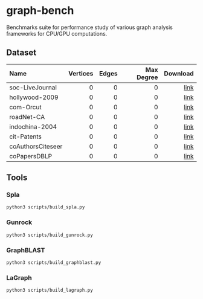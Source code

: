 # graph-bench

Benchmarks suite for performance study of various graph analysis frameworks for CPU/GPU computations.

## Dataset

| Name              | Vertices | Edges | Max Degree |                                                                                          Download |
|:------------------|---------:|------:|-----------:|--------------------------------------------------------------------------------------------------:| 
| soc-LiveJournal   |        0 |     0 |          0 |      [link](https://suitesparse-collection-website.herokuapp.com/MM/SNAP/soc-LiveJournal1.tar.gz) |
| hollywood-2009    |        0 |     0 |          0 |         [link](https://suitesparse-collection-website.herokuapp.com/MM/LAW/hollywood-2009.tar.gz) |
| com-Orcut         |        0 |     0 |          0 |             [link](https://suitesparse-collection-website.herokuapp.com/MM/SNAP/com-Orkut.tar.gz) |
| roadNet-CA        |        0 |     0 |          0 |            [link](https://suitesparse-collection-website.herokuapp.com/MM/SNAP/roadNet-CA.tar.gz) |
| indochina-2004    |        0 |     0 |          0 |         [link](https://suitesparse-collection-website.herokuapp.com/MM/LAW/indochina-2004.tar.gz) |
| cit-Patents       |        0 |     0 |          0 |           [link](https://suitesparse-collection-website.herokuapp.com/MM/SNAP/cit-Patents.tar.gz) |
| coAuthorsCiteseer |        0 |     0 |          0 | [link](https://suitesparse-collection-website.herokuapp.com/MM/DIMACS10/coAuthorsCiteseer.tar.gz) |
| coPapersDBLP      |        0 |     0 |          0 |      [link](https://suitesparse-collection-website.herokuapp.com/MM/DIMACS10/coPapersDBLP.tar.gz) |

## Tools

### Spla

```shell
python3 scripts/build_spla.py
```

### Gunrock

```shell
python3 scripts/build_gunrock.py
```

### GraphBLAST

```shell
python3 scripts/build_graphblast.py
```

### LaGraph

```shell
python3 scripts/build_lagraph.py
```